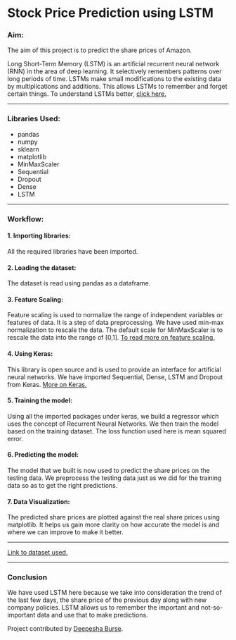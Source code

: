 # Stock Price Prediction using LSTM

### Aim:

The aim of this project is to predict the share prices of Amazon. 

Long Short-Term Memory (LSTM) is an artificial recurrent neural network (RNN) in the area of deep learning. It selectively remembers patterns over long periods of time. LSTMs make small modifications to the existing data by multiplications and additions. This allows LSTMs to remember and forget certain things. To understand LSTMs better, [click here.](https://www.analyticsvidhya.com/blog/2017/12/fundamentals-of-deep-learning-introduction-to-lstm/)

---

### Libraries Used:
- pandas
- numpy
- sklearn
- matplotlib
- MinMaxScaler
- Sequential
- Dropout
- Dense
- LSTM

---

### Workflow:
#### 1. Importing libraries:
All the required libraries have been imported.
#### 2. Loading the dataset: 
The dataset is read using pandas as a dataframe.
#### 3. Feature Scaling:
Feature scaling is used to normalize the range of independent variables or features of data. It is a step of data preprocessing. We have used min-max normalization to rescale the data. The default scale for MinMaxScaler is to rescale the data into the range of [0,1]. [To read more on feature scaling.](https://www.atoti.io/when-to-perform-a-feature-scaling/)
#### 4. Using Keras:
This library is open source and is used to provide an interface for artificial neural networks. We have imported Sequential, Dense, LSTM and Dropout from Keras.
[More on Keras.](https://www.tutorialspoint.com/keras/keras_introduction.htm)
#### 5. Training the model:
Using all the imported packages under keras, we build a regressor which uses the concept of Recurrent Neural Networks. We then train the model based on the training dataset. The loss function used here is mean squared error. 
#### 6. Predicting the model:
The model that we built is now used to predict the share prices on the testing data. We preprocess the testing data just as we did for the training data so as to get the right predictions. 
#### 7. Data Visualization:
The predicted share prices are plotted against the real share prices using matplotlib. It helps us gain more clarity on how accurate the model is and where we can improve to make it better. 

---

[Link to dataset used.](https://github.com/Ayush7614/Soomvaar/tree/main/Amazon_Stock_Market_Prediction_using_lstm-main/Datasets)

---

### Conclusion
We have used LSTM here because we take into consideration the trend of the last few days, the share price of the previous day along with new company policies. LSTM allows us to remember the important and not-so-important data and use that to make predictions. 

Project contributed by [Deepesha Burse](https://github.com/deepeshaburse).
